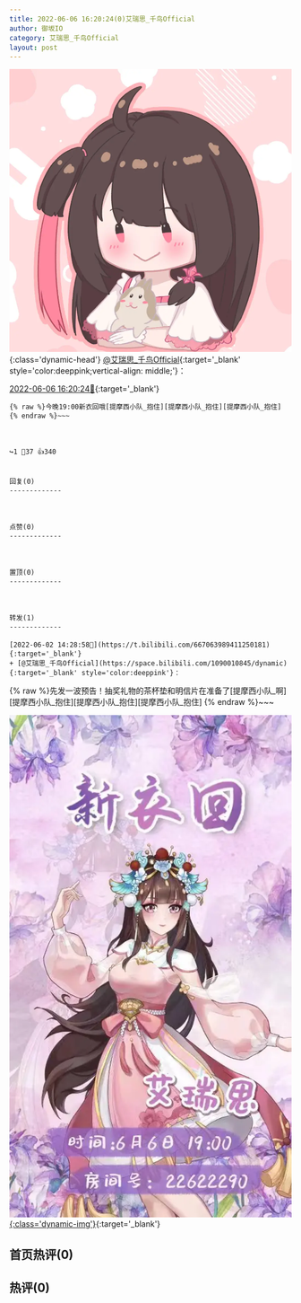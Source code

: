 ```yaml
---
title: 2022-06-06 16:20:24(0)艾瑞思_千鸟Official
author: 御坂IO
category: 艾瑞思_千鸟Official
layout: post
---
```


![img](/images/7e08840c56f251de28bdf766b647bd5fe9a5d50a.jpg){:class='dynamic-head'}
[@艾瑞思_千鸟Official](https://space.bilibili.com/1090010845/dynamic){:target='_blank' style='color:deeppink;vertical-align: middle;'}：

[2022-06-06 16:20:24🔗](https://t.bilibili.com/668577046247505961){:target='_blank'}

~~~
{% raw %}今晚19:00新衣回哦[提摩西小队_抱住][提摩西小队_抱住][提摩西小队_抱住]
{% endraw %}~~~



↪️1 💬37 👍340


回复(0)
-------------



点赞(0)
-------------



置顶(0)
-------------



转发(1)
-------------

[2022-06-02 14:28:58🔗](https://t.bilibili.com/667063989411250181){:target='_blank'}
+ [@艾瑞思_千鸟Official](https://space.bilibili.com/1090010845/dynamic){:target='_blank' style='color:deeppink'}：
~~~
{% raw %}先发一波预告！抽奖礼物的茶杯垫和明信片在准备了[提摩西小队_啊][提摩西小队_抱住][提摩西小队_抱住][提摩西小队_抱住]
{% endraw %}~~~


[![img](/images/a3902b8d65c38d44d07c449b1813e600125e84cf.jpg){:class='dynamic-img'}](/images/a3902b8d65c38d44d07c449b1813e600125e84cf.jpg){:target='_blank'}




首页热评(0)
-------------



热评(0)
-------------



